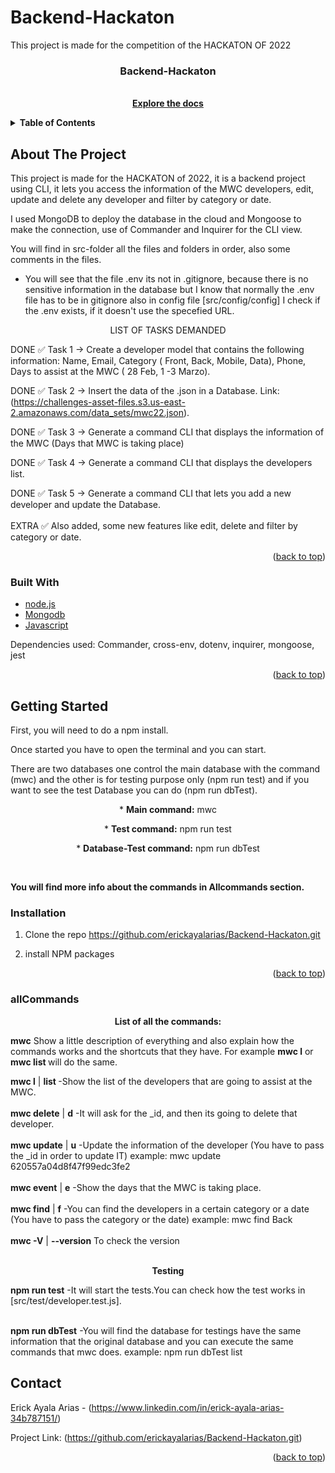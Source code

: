 # Backend-Hackaton

This project is made for the competition of the HACKATON OF 2022


<h3 align="center">Backend-Hackaton</h3>  
  <p align="center">
    <br />
    <a href="https://github.com/erickayalarias/Backend-Hackaton"><strong> Explore the docs </strong></a>
    <br />
  </p>
</div>




<details>
  <summary><b>Table of Contents</b></summary>
  <ol>
    <li>
      <a href="#about-the-project">About The Project</a>
      <ul>
        <li><a href="#built-with">Built With</a></li>
      </ul>
    </li>
    <li>
      <a href="#getting-started">Getting Started</a>
      <ul>
        <li><a href="#installation">Installation</a></li>
        <li><a href="#allCommands">allCommands</a></li>
      </ul>
    </li>
    <li><a href="#contact">Contact</a></li>
  </ol>
</details>



## About The Project


This project is made for the HACKATON of 2022, it is a backend project using CLI, it lets you access the information of the MWC developers, edit, update and delete any developer and filter by category or date.

I used MongoDB to deploy the database in the cloud and Mongoose to make the connection, use of Commander and Inquirer for the CLI view.

You will find in src-folder all the files and folders in order, also some comments in the files.

* You will see that the file .env its not in .gitignore, because there is no sensitive information in the database but I know that normally the .env file has to be in gitignore also in config file [src/config/config] I check if the .env exists, if it doesn't use the specefied URL.


<p align="center"> LIST OF TASKS DEMANDED</p>

DONE ✅ Task 1 → Create a developer model that contains the following information: Name, Email, Category ( Front, Back, Mobile, Data), Phone, Days to assist at the MWC ( 28 Feb, 1 -3 Marzo).

DONE ✅ Task 2 → Insert the data of the .json in a Database. Link: (https://challenges-asset-files.s3.us-east-2.amazonaws.com/data_sets/mwc22.json).

DONE ✅ Task 3 → Generate a command CLI that displays the information of the MWC (Days that MWC is taking place)

DONE ✅ Task 4 → Generate a command CLI that displays the developers list.

DONE ✅ Task 5 → Generate a command CLI that lets you add a new developer and update the Database.
</br>
</br>
EXTRA ✅ Also added, some new features like edit, delete and filter by category or date.


<p align="right">(<a href="#top">back to top</a>)</p>



### Built With

* [node.js](https://nodejs.org/)
* [Mongodb](https://www.mongodb.com/)
* [Javascript](https://www.javascript.com/)

Dependencies used:
Commander,
cross-env,
dotenv,
inquirer,
mongoose,
jest

<p align="right">(<a href="#top">back to top</a>)</p>



<!-- GETTING STARTED -->
## Getting Started

First, you will need to do a npm install.

Once started you have to open the terminal and you can start.

There are two databases one control the main database with the command (mwc) and the other is for testing purpose only (npm run test) and if you want to see the test Database you can do (npm run dbTest).


<p align="center">* <b>Main command:</b>  mwc </p>
<p align="center">* <b>Test command:</b> npm run test </p>
<p align="center">* <b>Database-Test command:</b>  npm run dbTest</p>

<br />

<b>You will find more info about the commands in Allcommands section.</b>



### Installation

1. Clone the repo https://github.com/erickayalarias/Backend-Hackaton.git

2. install NPM packages

<p align="right">(<a href="#top">back to top</a>)</p>



### allCommands
<p align="center"><b>List of all the commands:</b> </p>


<b>mwc</b> Show a little description of everything and also explain how the commands works and the shortcuts that they have. 
For example <b>mwc l</b> or <b>mwc list </b> will do the same.  <br />

<b>mwc l</b> | <b>list </b>   -Show the list of the developers that are going to assist at the MWC.<br /> <br />
<b>mwc delete</b> | <b>d</b> -It will ask for the _id, and then its going to delete that developer.<br /><br />
<b>mwc update</b> | <b>u</b> -Update the information of the developer (You have to pass the _id in order to update IT) example: mwc update 620557a04d8f47f99edc3fe2 <br /><br />
<b>mwc event</b> | <b>e</b>  -Show the days that the MWC is taking place.<br /><br />
<b>mwc find</b> | <b>f</b>   -You can find the developers in a certain category or a date (You have to pass the category or the date) example: mwc find Back<br /><br />
<b>mwc -V</b> | <b>--version</b>    To check the version<br /><br />

<p align="center"><b>Testing</b> </p>


<b>npm run test</b>           -It will start the tests.You can check how the test works in [src/test/developer.test.js].<br /><br />

<b>npm run dbTest</b>         -You will find the database for testings have the same information that the original database and you can execute the same commands that mwc does. example: npm run dbTest list



## Contact

Erick Ayala Arias - (https://www.linkedin.com/in/erick-ayala-arias-34b787151/)

Project Link: (https://github.com/erickayalarias/Backend-Hackaton.git)

<p align="right">(<a href="#top">back to top</a>)</p>


